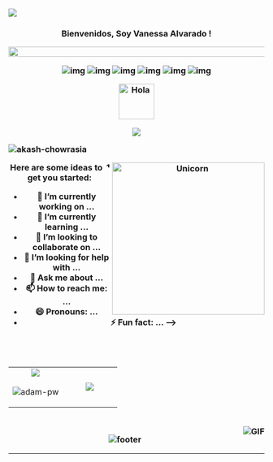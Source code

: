 # ![](https://github.com/halfrost/halfrost/blob/master/icons/header_.png)
<h3 align="center">
  
  Bienvenidos, Soy Vanessa Alvarado !

  <!--📏LINE-->
<img src="https://i.imgur.com/dBaSKWF.gif" height="20" width="1000">
  
![img](https://custom-icon-badges.herokuapp.com/badge/Repo-blue.svg?logo=repo)
![img](https://custom-icon-badges.herokuapp.com/badge/Star-yellow.svg?logo=star)
![img](https://custom-icon-badges.herokuapp.com/badge/Issue-red.svg?logo=issue)
![img](https://custom-icon-badges.herokuapp.com/badge/Fork-orange.svg?logo=fork)
![img](https://custom-icon-badges.herokuapp.com/badge/Commit-green.svg?logo=commit)
![img](https://custom-icon-badges.herokuapp.com/badge/Pull%20Request-purple.svg?logo=pr)

<div align="center">
  
<img alt="Hola" height="70px" width="70px" align="center" src="https://c.tenor.com/fYg91qBpDdgAAAAi/bongo-cat-transparent.gif"></img> <p align="center">
  <a href="https://github.com/DenverCoder1/readme-typing-svg"><img src="https://readme-typing-svg.herokuapp.com?font=Time+New+Roman&color=cyan&size=25&center=true&vCenter=true&width=600&height=100&lines=ING+Entornos+virtuales+y+negocios+digitales;++;Programador+Web;Desarrollador+de+videojuegos;Desarrollador+de+realidades+extendidas;Me+gusta+aprender+cosas+nuevas...<3"></a>
</p>

</div>


<p align="left"> <img src="https://komarev.com/ghpvc/?username=akash-chowrasia&label=Profile%20views&color=0e75b6&style=flat" alt="akash-chowrasia" /> </p>
<img align="right" width=300px alt="Unicorn" src="https://media.giphy.com/media/3ohs4BSacFKI7A717y/giphy.gif" />






<!--
**Vanessa780/Vanessa780** is a ✨ _special_ ✨ repository because its `README.md` (this file) appears on your GitHub profile.

<!--📏LINE-->
<img src="https://i.imgur.com/dBaSKWF.gif" align="right" alt="10px" width="10px">

Here are some ideas to get you started:

- 🔭 I’m currently working on ...
- 🌱 I’m currently learning ...
- 👯 I’m looking to collaborate on ...
- 🤔 I’m looking for help with ...
- 💬 Ask me about ...
- 📫 How to reach me: ...
- 😄 Pronouns: ...
- ⚡ Fun fact: ...
-->




<br>
<br>


<td width="50%" align="center">
<!--- stats & Trophy (start) -->
<p align="center">
  <!--- stats (start) -->
<table align="center">
<tr border="none">
<td width="50%" align="center">
  
  <img  align="center"  src="https://github-readme-stats.vercel.app/api?username=Vanessa780&theme=radical&locale=en&bg_color=0d1117&text_color=ffffff" />
   <br></br>
<img align="center" src="https://github-readme-streak-stats.herokuapp.com/?user=Vanessa780&theme=dark&background=0d1117&date_format=M%20j%5B%2C%20Y%5D" alt="adam-pw" /></p>
</td>

<td width="50%" align="center">

  <img  align="center"  src="https://github-readme-stats.anuraghazra1.vercel.app/api/top-langs/?username=Vanessa780&theme=radical&locale=en&bg_color=0d1117&text_color=ffffff"/>
  
  </td>
</tr>
</table>
<!--- stats (end) -->



</p>        
<!--- stats (end) -->






<br>


<img align="right" width="auto" alt="GIF" src="https://github.com/vimalverma558/vimalverma558/blob/v2/img/dino.gif" />

![footer](https://user-images.githubusercontent.com/59575502/127335603-f2ca1bc8-1fdc-4bd6-8dd6-66358fb089a4.png)

------


